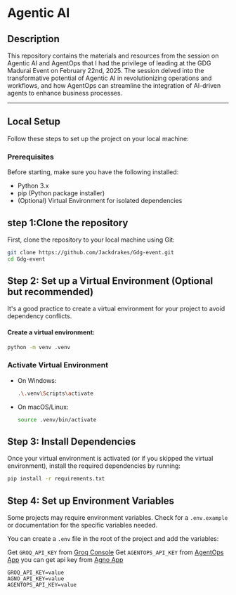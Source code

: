 # Agentic AI

## Description

This repository contains the materials and resources from the session on Agentic AI and AgentOps that I had the privilege of leading at the GDG Madurai Event on February 22nd, 2025. The session delved into the transformative potential of Agentic AI in revolutionizing operations and workflows, and how AgentOps can streamline the integration of AI-driven agents to enhance business processes.

---

## Local Setup

Follow these steps to set up the project on your local machine:

### Prerequisites

Before starting, make sure you have the following installed:

- Python 3.x
- pip (Python package installer)
- (Optional) Virtual Environment for isolated dependencies

## step 1:Clone the repository

First, clone the repository to your local machine using Git:

```bash
git clone https://github.com/Jackdrakes/Gdg-event.git
cd Gdg-event
```

## Step 2: Set up a Virtual Environment (Optional but recommended)

It's a good practice to create a virtual environment for your project to avoid dependency conflicts.

#### Create a virtual environment:

```bash
python -m venv .venv
```

### Activate Virtual Environment

- On Windows:

    ```bash
    .\.venv\Scripts\activate
    ```

- On macOS/Linux:
    ```bash
    source .venv/bin/activate
    ```

## Step 3: Install Dependencies
Once your virtual environment is activated (or if you skipped the virtual environment), install the required dependencies by running:

```bash
pip install -r requirements.txt
```

## Step 4: Set up Environment Variables 
Some projects may require environment variables. Check for a `.env.example` or documentation for the specific variables needed.

You can create a `.env` file in the root of the project and add the variables:

Get `GROQ_API_KEY` from [Groq Console](https://console.groq.com/keys) 
Get `AGENTOPS_API_KEY` from [AgentOps App](https://app.agentops.ai/settings/projects)
you can get api key from [Agno App](https://app.agno.com/)
```env
GROQ_API_KEY=value
AGNO_API_KEY=value
AGENTOPS_API_KEY=value
```
